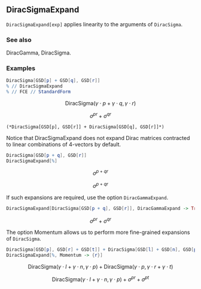 ##  DiracSigmaExpand 

`DiracSigmaExpand[exp]` applies linearity to the arguments of `DiracSigma`.

###  See also 

DiracGamma, DiracSigma.

###  Examples 

```mathematica
DiracSigma[GSD[p] + GSD[q], GSD[r]]
% // DiracSigmaExpand
% // FCE // StandardForm
```

$$\text{DiracSigma}(\gamma \cdot p+\gamma \cdot q,\gamma \cdot r)$$

$$\sigma ^{pr}+\sigma ^{qr}$$

```
(*DiracSigma[GSD[p], GSD[r]] + DiracSigma[GSD[q], GSD[r]]*)
```

Notice that DiracSigmaExpand does not expand Dirac matrices contracted to linear combinations of $4$-vectors by default.

```mathematica
DiracSigma[GSD[p + q], GSD[r]]
DiracSigmaExpand[%]
```

$$\sigma ^{p+qr}$$

$$\sigma ^{p+qr}$$

If such expansions are required, use the option `DiracGammaExpand`.

```mathematica
DiracSigmaExpand[DiracSigma[GSD[p + q], GSD[r]], DiracGammaExpand -> True]
```

$$\sigma ^{pr}+\sigma ^{qr}$$

The option Momentum allows us to perform more fine-grained expansions of `DiracSigma`.

```mathematica
DiracSigma[GSD[p], GSD[r] + GSD[t]] + DiracSigma[GSD[l] + GSD[n], GSD[p]]
DiracSigmaExpand[%, Momentum -> {r}]
```

$$\text{DiracSigma}(\gamma \cdot l+\gamma \cdot n,\gamma \cdot p)+\text{DiracSigma}(\gamma \cdot p,\gamma \cdot r+\gamma \cdot t)$$

$$\text{DiracSigma}(\gamma \cdot l+\gamma \cdot n,\gamma \cdot p)+\sigma ^{pr}+\sigma ^{pt}$$